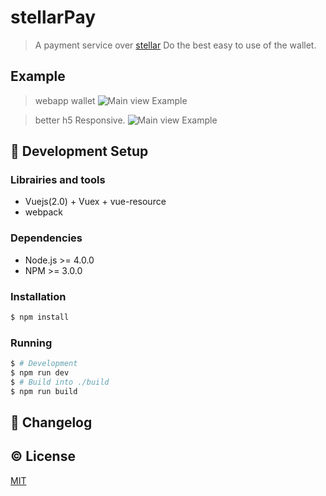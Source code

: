 # stellarPay

> A payment service over <a href='https://www.stellar.org'>stellar</a> 
Do the best easy to use of the wallet.

##  Example

> webapp wallet
![Main view Example](https://github.com/WilsonHua/stellarPay/blob/master/static/img/alerticons/_20170113184152.png)

> better h5 Responsive.
![Main view Example](https://github.com/WilsonHua/stellarPay/blob/master/static/img/alerticons/_20170113183925.png)


## :hammer: Development Setup

### Librairies and tools

- Vuejs(2.0) + Vuex + vue-resource
- webpack 

### Dependencies

- Node.js >= 4.0.0
- NPM >= 3.0.0

### Installation

```bash
$ npm install
```

### Running

```bash
$ # Development
$ npm run dev
$ # Build into ./build
$ npm run build
```

## :scroll: Changelog



## :copyright: License

[MIT](http://opensource.org/licenses/MIT)
